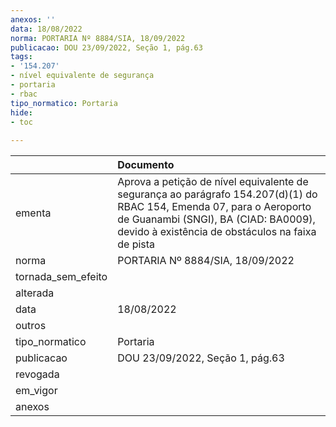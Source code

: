 ```yaml
---
anexos: ''
data: 18/08/2022
norma: PORTARIA Nº 8884/SIA, 18/09/2022
publicacao: DOU 23/09/2022, Seção 1, pág.63
tags:
- '154.207'
- nível equivalente de segurança
- portaria
- rbac
tipo_normatico: Portaria
hide: 
- toc 
 
---
```


|                    | Documento                                                                                                                                                                                                         |
|:-------------------|:------------------------------------------------------------------------------------------------------------------------------------------------------------------------------------------------------------------|
| ementa             | Aprova a petição de nível equivalente de segurança ao parágrafo 154.207(d)(1) do RBAC 154, Emenda 07, para o Aeroporto de Guanambi (SNGI), BA (CIAD: BA0009), devido à existência de obstáculos na faixa de pista |
| norma              | PORTARIA Nº 8884/SIA, 18/09/2022                                                                                                                                                                                  |
| tornada_sem_efeito |                                                                                                                                                                                                                   |
| alterada           |                                                                                                                                                                                                                   |
| data               | 18/08/2022                                                                                                                                                                                                        |
| outros             |                                                                                                                                                                                                                   |
| tipo_normatico     | Portaria                                                                                                                                                                                                          |
| publicacao         | DOU 23/09/2022, Seção 1, pág.63                                                                                                                                                                                   |
| revogada           |                                                                                                                                                                                                                   |
| em_vigor           |                                                                                                                                                                                                                   |
| anexos             |                                                                                                                                                                                                                   |